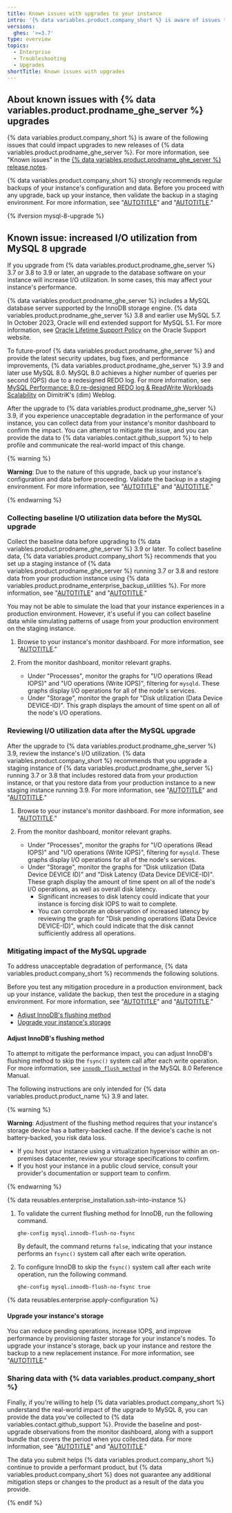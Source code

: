 ```yaml
---
title: Known issues with upgrades to your instance
intro: '{% data variables.product.company_short %} is aware of issues that impact the upgrade process for {% data variables.product.prodname_ghe_server %}, or impact your instance after you complete an upgrade.'
versions:
  ghes: '>=3.7'
type: overview
topics:
  - Enterprise
  - Troubleshooting
  - Upgrades
shortTitle: Known issues with upgrades
---
```


## About known issues with {% data variables.product.prodname_ghe_server %} upgrades

{% data variables.product.company_short %} is aware of the following issues that could impact upgrades to new releases of {% data variables.product.prodname_ghe_server %}. For more information, see "Known issues" in the [{% data variables.product.prodname_ghe_server %} release notes](/admin/release-notes).

{% data variables.product.company_short %} strongly recommends regular backups of your instance's configuration and data. Before you proceed with any upgrade, back up your instance, then validate the backup in a staging environment. For more information, see "[AUTOTITLE](/admin/configuration/configuring-your-enterprise/configuring-backups-on-your-appliance)" and "[AUTOTITLE](/admin/installation/setting-up-a-github-enterprise-server-instance/setting-up-a-staging-instance)."

{% ifversion mysql-8-upgrade %}

## Known issue: increased I/O utilization from MySQL 8 upgrade

If you upgrade from {% data variables.product.prodname_ghe_server %} 3.7 or 3.8 to 3.9 or later, an upgrade to the database software on your instance will increase I/O utilization. In some cases, this may affect your instance's performance.

{% data variables.product.prodname_ghe_server %} includes a MySQL database server supported by the InnoDB storage engine. {% data variables.product.prodname_ghe_server %} 3.8 and earlier use MySQL 5.7. In October 2023, Oracle will end extended support for MySQL 5.1. For more information, see [Oracle Lifetime Support Policy](https://www.oracle.com/us/support/library/lifetime-support-technology-069183.pdf) on the Oracle Support website.

To future-proof {% data variables.product.prodname_ghe_server %} and provide the latest security updates, bug fixes, and performance improvements, {% data variables.product.prodname_ghe_server %} 3.9 and later use MySQL 8.0. MySQL 8.0 achieves a higher number of queries per second (QPS) due to a redesigned REDO log. For more information, see [MySQL Performance: 8.0 re-designed REDO log & ReadWrite Workloads Scalability](http://dimitrik.free.fr/blog/archives/2017/10/mysql-performance-80-redesigned-redo-log-readwrite-workloads-scalability.html) on DimitriK's (dim) Weblog.

After the upgrade to {% data variables.product.prodname_ghe_server %} 3.9, if you experience unacceptable degradation in the performance of your instance, you can collect data from your instance's monitor dashboard to confirm the impact. You can attempt to mitigate the issue, and you can provide the data to {% data variables.contact.github_support %} to help profile and communicate the real-world impact of this change.

{% warning %}

**Warning**: Due to the nature of this upgrade, back up your instance's configuration and data before proceeding. Validate the backup in a staging environment. For more information, see "[AUTOTITLE](/admin/configuration/configuring-your-enterprise/configuring-backups-on-your-appliance)" and "[AUTOTITLE](/admin/installation/setting-up-a-github-enterprise-server-instance/setting-up-a-staging-instance)."

{% endwarning %}

### Collecting baseline I/O utilization data before the MySQL upgrade

Collect the baseline data before upgrading to {% data variables.product.prodname_ghe_server %} 3.9 or later. To collect baseline data, {% data variables.product.company_short %} recommends that you set up a staging instance of {% data variables.product.prodname_ghe_server %} running 3.7 or 3.8 and restore data from your production instance using {% data variables.product.prodname_enterprise_backup_utilities %}. For more information, see "[AUTOTITLE](/admin/installation/setting-up-a-github-enterprise-server-instance/setting-up-a-staging-instance)" and "[AUTOTITLE](/admin/configuration/configuring-your-enterprise/configuring-backups-on-your-appliance)."

You may not be able to simulate the load that your instance experiences in a production environment. However, it's useful if you can collect baseline data while simulating patterns of usage from your production environment on the staging instance.

1. Browse to your instance's monitor dashboard. For more information, see "[AUTOTITLE](/admin/enterprise-management/monitoring-your-appliance/accessing-the-monitor-dashboard)."
1. From the monitor dashboard, monitor relevant graphs.

   - Under "Processes", monitor the graphs for "I/O operations (Read IOPS)" and "I/O operations (Write IOPS)", filtering for `mysqld`. These graphs display I/O operations for all of the node's services.
   - Under "Storage", monitor the graph for "Disk utilization (Data Device DEVICE-ID)". This graph displays the amount of time spent on all of the node's I/O operations.

### Reviewing I/O utilization data after the MySQL upgrade

After the upgrade to {% data variables.product.prodname_ghe_server %} 3.9, review the instance's I/O utilization. {% data variables.product.company_short %} recommends that you upgrade a staging instance of {% data variables.product.prodname_ghe_server %} running 3.7 or 3.8 that includes restored data from your production instance, or that you restore data from your production instance to a new staging instance running 3.9. For more information, see "[AUTOTITLE](/admin/installation/setting-up-a-github-enterprise-server-instance/setting-up-a-staging-instance)" and "[AUTOTITLE](/admin/configuration/configuring-your-enterprise/configuring-backups-on-your-appliance)."

1. Browse to your instance's monitor dashboard. For more information, see "[AUTOTITLE](/admin/enterprise-management/monitoring-your-appliance/accessing-the-monitor-dashboard)."
1. From the monitor dashboard, monitor relevant graphs.

   - Under "Processes", monitor the graphs for "I/O operations (Read IOPS)" and "I/O operations (Write IOPS)", filtering for `mysqld`. These graphs display I/O operations for all of the node's services.
   - Under "Storage", monitor the graphs for "Disk utilization (Data Device DEVICE ID)" and "Disk Latency (Data Device DEVICE-ID)". These graph display the amount of time spent on all of the node's I/O operations, as well as overall disk latency.
     - Significant increases to disk latency could indicate that your instance is forcing disk IOPS to wait to complete.
     - You can corroborate an observation of increased latency by reviewing the graph for "Disk pending operations (Data Device DEVICE-ID)", which could indicate that the disk cannot sufficiently address all operations.

### Mitigating impact of the MySQL upgrade

To address unacceptable degradation of performance, {% data variables.product.company_short %} recommends the following solutions.

Before you test any mitigation procedure in a production environment, back up your instance, validate the backup, then test the procedure in a staging environment. For more information, see "[AUTOTITLE](/admin/configuration/configuring-your-enterprise/configuring-backups-on-your-appliance)" and "[AUTOTITLE](/admin/installation/setting-up-a-github-enterprise-server-instance/setting-up-a-staging-instance)."
- [Adjust InnoDB's flushing method](#adjust-innodbs-flushing-method)
- [Upgrade your instance's storage](#upgrade-your-instances-storage)

#### Adjust InnoDB's flushing method

To attempt to mitigate the performance impact, you can adjust InnoDB's flushing method to skip the `fsync()` system call after each write operation. For more information, see [`innodb_flush_method`](https://dev.mysql.com/doc/refman/8.0/en/innodb-parameters.html#sysvar_innodb_flush_method) in the MySQL 8.0 Reference Manual.

The following instructions are only intended for  {% data variables.product.product_name %} 3.9 and later.

{% warning %}

**Warning**: Adjustment of the flushing method requires that your instance's storage device has a battery-backed cache. If the device's cache is not battery-backed, you risk data loss.

- If you host your instance using a virtualization hypervisor within an on-premises datacenter, review your storage specifications to confirm.
- If you host your instance in a public cloud service, consult your provider's documentation or support team to confirm.

{% endwarning %}

{% data reusables.enterprise_installation.ssh-into-instance %}
1. To validate the current flushing method for InnoDB, run the following command.

   ```shell copy
   ghe-config mysql.innodb-flush-no-fsync
   ```

   By default, the command returns `false`, indicating that your instance performs an `fsync()` system call after each write operation.
1. To configure InnoDB to skip the `fsync()` system call after each write operation, run the following command.

   ```shell copy
   ghe-config mysql.innodb-flush-no-fsync true
   ```

{% data reusables.enterprise.apply-configuration %}

#### Upgrade your instance's storage

You can reduce pending operations, increase IOPS, and improve performance by provisioning faster storage for your instance's nodes. To upgrade your instance's storage, back up your instance and restore the backup to a new replacement instance. For more information, see "[AUTOTITLE](/admin/configuration/configuring-your-enterprise/configuring-backups-on-your-appliance)."

### Sharing data with {% data variables.product.company_short %}

Finally, if you're willing to help {% data variables.product.company_short %}  understand the real-world impact of the upgrade to MySQL 8, you can provide the data you've collected to {% data variables.contact.github_support %}. Provide the baseline and post-upgrade observations from the monitor dashboard, along with a support bundle that covers the period when you collected data. For more information, see "[AUTOTITLE](/support/learning-about-github-support/about-github-support)" and "[AUTOTITLE](/support/contacting-github-support/providing-data-to-github-support)."

The data you submit helps {% data variables.product.company_short %} continue to provide a performant product, but {% data variables.product.company_short %} does not guarantee any additional mitigation steps or changes to the product as a result of the data you provide.

{% endif %}

